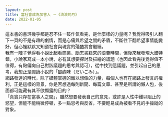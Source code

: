 ```yaml
---
layout: post
title: 當社會成為加害人 －《流浪的月》
date: 2022-01-05
---
```

這本書的書評幾乎都是忍不住一鼓作氣看完，是什麼樣的力量呢？我覺得吸引人翻下一頁的不是有趣的劇情，而是心痛與希望之間的矛盾，不斷往下翻希望事情能變好，但心裡默默又知道社會與現實的殘酷將會繼續。  
我有一陣子覺得看小說比起看商業、勵志書籍來的浪費時間，但後來我發現大錯特錯，小說家寫成一本小說，必有其想要探討及描繪的議題（也因此看完後覺得值不值得，有點偏向自己對該議題的思考與認可），從中找到這議題，並引起自己的思考，我想正是閱讀小說的「醍醐味（だいごみ）」。  
網路發達的時代，除了媒體掌握的難以想像的力量，每個人也有在網路上發言的權利，正是這樣的背景，你是否想過每則新聞、每篇文章、甚至是所謂的懶人包，後面都可能藏有其不欲顯露的目的？  
「真實只存在當事人之間」，雖然想要發表自己的意見，或許是人性中難以阻止的慾望，但能不能稍微停頓，多一點思考與反省，不要輕易成為被看不見的手操縱的對象。